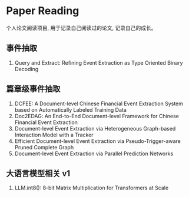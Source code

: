 
# Paper Reading

个人论文阅读项目, 用于记录自己阅读过的论文, 记录自己的成长。

## 事件抽取

1. Query and Extract: Refining Event Extraction as Type Oriented Binary Decoding

## 篇章级事件抽取

1. DCFEE: A Document-level Chinese Financial Event Extraction System based on Automatically Labeled Training Data
2. Doc2EDAG: An End-to-End Document-level Framework for Chinese Financial Event Extraction
3. Document-level Event Extraction via Heterogeneous Graph-based Interaction Model with a Tracker
4. Efficient Document-level Event Extraction via Pseudo-Trigger-aware Pruned Complete Graph
5. Document-level Event Extraction via Parallel Prediction Networks

## 大语言模型相关 v1

1. LLM.int8(): 8-bit Matrix Multiplication for Transformers at Scale
